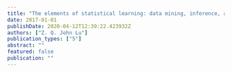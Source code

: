 ```yaml
---
title: "The elements of statistical learning: data mining, inference, and prediction"
date: 2017-01-01
publishDate: 2020-04-12T12:39:22.423932Z
authors: ["Z. Q. John Lu"]
publication_types: ["5"]
abstract: ""
featured: false
publication: ""
---
```


